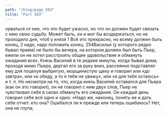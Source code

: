 ```yaml
---
path: "/blog/page_503"
title: "Part 503"
---
```


орваться от нее, что это будет ужасно, но что он должен будет связать с нею свою судьбу. Может быть, он и мог бы воздержаться, но не проходило дня, чтоб у князя 1 Всё это прекрасно, но всему должен быть конец,
2 надо, надо положить конец.
254Василья (у которого редко бывал прием) не было бы вечера, на котором должен был быть Пьер, ежели он не хотел расстроить общее удовольствие и обмануть ожидания всех. Князь Василий в те редкие минуты, когда бывал дома, проходя мимо Пьера, дергал его за руку вниз, рассеянно подставлял ему для поцелуя выбритую, морщинистую щеку и говорил или «до завтра», или «к обеду, а то я тебя не увижу», или «я для тебя остаюсь» и т. п. Но несмотря на то, что, когда князь Василий оставался для Пьера (как он это говорил), он не говорил с ним двух слов, Пьер не чувствовал себя в силах обмануть его ожидания. Он каждый день говорил себе всё одно и одно: «Надо же, наконец, понять ее и дать себе отчет: кто она? Ошибался ли я прежде или теперь ошибаюсь? Нет, она не глупа; 
